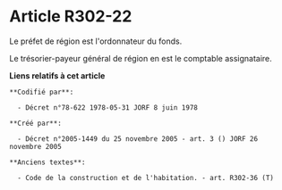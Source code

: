 # Article R302-22

Le préfet de région est l'ordonnateur du fonds.

Le trésorier-payeur général de région en est le comptable assignataire.

**Liens relatifs à cet article**

	**Codifié par**:

	  - Décret n°78-622 1978-05-31 JORF 8 juin 1978

	**Créé par**:

	  - Décret n°2005-1449 du 25 novembre 2005 - art. 3 () JORF 26 novembre 2005

	**Anciens textes**:

	  - Code de la construction et de l'habitation. - art. R302-36 (T)
